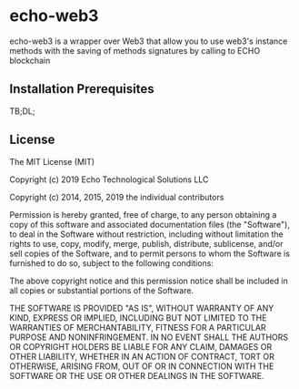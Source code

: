 
# echo-web3

echo-web3 is a wrapper over Web3 that allow you to use web3's instance methods with the saving of methods signatures by calling to ECHO blockchain
## Installation Prerequisites

TB;DL;

## License

The MIT License (MIT)

Copyright (c) 2019 Echo Technological Solutions LLC

Copyright (c) 2014, 2015, 2019 the individual contributors


Permission is hereby granted, free of charge, to any person obtaining a copy of
this software and associated documentation files (the "Software"), to deal in
the Software without restriction, including without limitation the rights to
use, copy, modify, merge, publish, distribute, sublicense, and/or sell copies of
the Software, and to permit persons to whom the Software is furnished to do so,
subject to the following conditions:

The above copyright notice and this permission notice shall be included in all
copies or substantial portions of the Software.

THE SOFTWARE IS PROVIDED "AS IS", WITHOUT WARRANTY OF ANY KIND, EXPRESS OR
IMPLIED, INCLUDING BUT NOT LIMITED TO THE WARRANTIES OF MERCHANTABILITY, FITNESS
FOR A PARTICULAR PURPOSE AND NONINFRINGEMENT. IN NO EVENT SHALL THE AUTHORS OR
COPYRIGHT HOLDERS BE LIABLE FOR ANY CLAIM, DAMAGES OR OTHER LIABILITY, WHETHER
IN AN ACTION OF CONTRACT, TORT OR OTHERWISE, ARISING FROM, OUT OF OR IN
CONNECTION WITH THE SOFTWARE OR THE USE OR OTHER DEALINGS IN THE SOFTWARE.